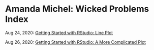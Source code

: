 # Amanda Michel: Wicked Problems Index


Aug 24, 2020: [Getting Started with RStudio: Line Plot](lineplot.md) 

Aug 26, 2020: [Getting Started with RStudio: A More Complicated Plot](complexplot.md)
